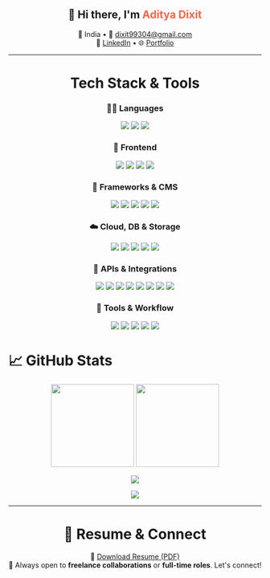 <h2 align="center">👋 Hi there, I'm <span style="color:#ff6347;">Aditya Dixit</span></h2>

<p align="center">
  📍 India • 📧 <a href="mailto:dixit99304@gmail.com">dixit99304@gmail.com</a> <br/>
  🔗 <a href="https://www.linkedin.com/in/aditya-dixit-6b10a625b">LinkedIn</a> • 🌐 <a href="https://adx.net.in/myportfolio/">Portfolio</a>
</p>

---
<div align="center">
<h1>Tech Stack & Tools</h1>

### 👨‍💻 Languages  
<img src="https://img.shields.io/badge/PHP-777BB4?style=for-the-badge&logo=php&logoColor=white">
<img src="https://img.shields.io/badge/JavaScript-F0DB4F?style=for-the-badge&logo=javascript&logoColor=black">
<img src="https://img.shields.io/badge/Python-306998?style=for-the-badge&logo=python&logoColor=white">

### 🎨 Frontend  
<img src="https://img.shields.io/badge/HTML5-e34c26?style=for-the-badge&logo=html5&logoColor=white">
<img src="https://img.shields.io/badge/CSS3-264de4?style=for-the-badge&logo=css3&logoColor=white">
<img src="https://img.shields.io/badge/Bootstrap-563D7C?style=for-the-badge&logo=bootstrap&logoColor=white">
<img src="https://img.shields.io/badge/Tailwind_CSS-38B2AC?style=for-the-badge&logo=tailwind-css&logoColor=white">

### 🧱 Frameworks & CMS  
<img src="https://img.shields.io/badge/Laravel-F9322C?style=for-the-badge&logo=laravel&logoColor=white">
<img src="https://img.shields.io/badge/CodeIgniter-EF4223?style=for-the-badge&logo=codeigniter&logoColor=white">
<img src="https://img.shields.io/badge/Joomla-5091CD?style=for-the-badge&logo=joomla&logoColor=white">
<img src="https://img.shields.io/badge/WordPress-21759B?style=for-the-badge&logo=wordpress&logoColor=white">
<img src="https://img.shields.io/badge/Django-092E20?style=for-the-badge&logo=django&logoColor=white">

### ☁️ Cloud, DB & Storage  
<img src="https://img.shields.io/badge/AWS-232F3E?style=for-the-badge&logo=amazon-aws&logoColor=white">
<img src="https://img.shields.io/badge/MySQL-005C84?style=for-the-badge&logo=mysql&logoColor=white">
<img src="https://img.shields.io/badge/PostgreSQL-316192?style=for-the-badge&logo=postgresql&logoColor=white">
<img src="https://img.shields.io/badge/Dropbox-0061FF?style=for-the-badge&logo=dropbox&logoColor=white">
<img src="https://img.shields.io/badge/Vtiger-1F98C7?style=for-the-badge">

### 🔌 APIs & Integrations  
<img src="https://img.shields.io/badge/QuickBooks-2CA01C?style=for-the-badge&logo=intuit&logoColor=white">
<img src="https://img.shields.io/badge/HubSpot-FF7A59?style=for-the-badge&logo=hubspot&logoColor=white">
<img src="https://img.shields.io/badge/Shopify-96BF48?style=for-the-badge&logo=shopify&logoColor=white">
<img src="https://img.shields.io/badge/Square-28C101?style=for-the-badge&logo=square&logoColor=white">
<img src="https://img.shields.io/badge/Plaid-000000?style=for-the-badge&logo=plaid&logoColor=white">
<img src="https://img.shields.io/badge/Clear(TR)-0074C0?style=for-the-badge">
<img src="https://img.shields.io/badge/Rutter-4D2A85?style=for-the-badge">
<img src="https://img.shields.io/badge/Juice-Financial-orange?style=for-the-badge">

### 🧰 Tools & Workflow  
<img src="https://img.shields.io/badge/Postman-FF6C37?style=for-the-badge&logo=postman&logoColor=white">
<img src="https://img.shields.io/badge/GitHub-181717?style=for-the-badge&logo=github&logoColor=white">
<img src="https://img.shields.io/badge/Git-F05032?style=for-the-badge&logo=git&logoColor=white">
<img src="https://img.shields.io/badge/cURL-0050FF?style=for-the-badge">
<img src="https://img.shields.io/badge/Pipedream-00B6E3?style=for-the-badge">

</div>

<p align="center">
<h1>📈 GitHub Stats</h1>
</p>
<p align="center">
  <img src="https://github-readme-stats.vercel.app/api?username=AdxStackDev&show_icons=true&theme=tokyonight&count_private=true" height="165" />
  <img src="https://github-readme-stats.vercel.app/api/top-langs/?username=AdxStackDev&layout=compact&theme=tokyonight" height="165" />
</p>

<p align="center">
  <img src="https://streak-stats.demolab.com?user=AdxStackDev&theme=tokyonight" />
</p>

<p align="center">
  <img src="https://komarev.com/ghpvc/?username=AdxStackDev&label=Profile%20views&color=0e75b6&style=flat" />
</p>

---
<div align="center">
<h1>📄 Resume & Connect</h1> 

📄 [Download Resume (PDF)](https://adx.net.in/cv/aditya_dixit_cv.pdf)  
💬 Always open to **freelance collaborations** or **full-time roles**. Let's connect!
</div>

